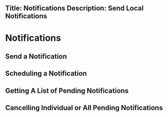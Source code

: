 Title: Notifications
Description: Send Local Notifications
---
# Notifications

## Send a Notification

## Scheduling a Notification

## Getting A List of Pending Notifications

## Cancelling Individual or All Pending Notifications